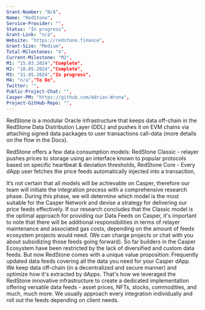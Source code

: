 ```yaml
---
Grant-Number: "N/A",
Name: "RedStone",
Service-Provider: "",
Status: "In progress",
Grant-Link: "n/a",
Website: "https://redstone.finance",
Grant-Size: "Medium",
Total-Milestones: "4",
Current-Milestone: "M2",
M1: "15.03.2024","Complete",
M2: "10.05.2024","Complete",
M3: "31.05.2024","In progress",
M4: "n/a","To Do",
Twitter: "",
Public-Project-Chat: "",
Casper-PM: "https://github.com/Adrian-Wrona",
Project-GitHub-Repo: "",
---
```

<!--lang:en--> 
RedStone is a modular Oracle infrastructure that keeps data off-chain in the RedStone Data Distribution Layer (DDL) and pushes it on EVM chains via attaching signed data packages to user transactions call-data (more details on the flow in the Docs).

RedStone offers a few data consumption models:
RedStone Classic - relayer pushes prices to storage using an interface known to popular protocols based on specific heartbeat & deviation thresholds,
RedStone Core - Every dApp user fetches the price feeds automatically injected into a transaction,

It’s not certain that all models will be achievable on Casper, therefore our team will initiate the integration process with a comprehensive research phase. During this phase, we will determine which model is the most suitable for the Casper Network and devise a strategy for delivering our price feeds effectively. If our research concludes that the Classic model is the optimal approach for providing our Data Feeds on Casper, it's important to note that there will be additional responsibilities in terms of relayer maintenance and associated gas costs, depending on the amount of feeds ecosystem projects would need. (We can charge projects or chat with you about subsidizing those feeds going forward).
So far builders in the Casper Ecosystem have been restricted by the lack of diversified and custom data feeds. But now RedStone comes with a unique value proposition: Frequently updated data feeds covering all the data you need for your Casper dApp. We keep data off-chain (in a decentralized and secure manner) and optimize how it's extracted by dApps. That's how we leveraged the RedStone innovative infrastructure to create a dedicated implementation offering versatile data feeds - asset prices, NFTs, stocks, commodities, and much, much more. We usually approach every integration individually and roll out the feeds depending on client needs.

<!--lang:es--] 
<!--lang:de--] 
<!--lang:fr--] 
<!--lang:pl--] 
<!--lang:uk--] 
[!--lang:*-->  
